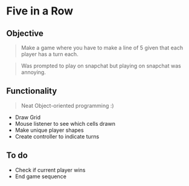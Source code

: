 # Five in a Row

## Objective

> Make a game where you have to make a line of 5 given that each player has a turn each.

> Was prompted to play on snapchat but playing on snapchat was annoying.

## Functionality

> Neat Object-oriented programming :)

- Draw Grid
- Mouse listener to see which cells drawn
- Make unique player shapes
- Create controller to indicate turns

## To do

- Check if current player wins
- End game sequence
